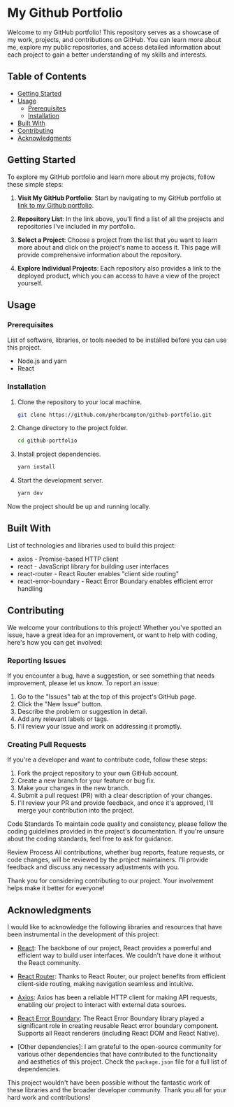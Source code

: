 # My Github Portfolio

Welcome to my GitHub portfolio! This repository serves as a showcase of my work, projects, and contributions on GitHub. You can learn more about me, explore my public repositories, and access detailed information about each project to gain a better understanding of my skills and interests.

## Table of Contents

- [Getting Started](#getting-started)
- [Usage](#usage)
  - [Prerequisites](#prerequisites)
  - [Installation](#installation)
- [Built With](#built-with)
- [Contributing](#contributing)
- [Acknowledgments](#acknowledgments)

## Getting Started

To explore my GitHub portfolio and learn more about my projects, follow these simple steps:

1. **Visit My GitHub Portfolio**: Start by navigating to my GitHub portfolio at [link to my Github portfolio](https://github.com/yourusername/your-portfolio-repo).

2. **Repository List**: In the link above, you'll find a list of all the projects and repositories I've included in my portfolio.

3. **Select a Project**: Choose a project from the list that you want to learn more about and click on the project's name to access it. This page will provide comprehensive information about the repository.

4. **Explore Individual Projects**: Each repository also provides a link to the deployed product, which you can access to have a view of the project yourself.

## Usage

### Prerequisites

List of software, libraries, or tools needed to be installed before you can use this project.

- Node.js and yarn
- React

### Installation

1. Clone the repository to your local machine.

   ```sh
   git clone https://github.com/pherbcampton/github-portfolio.git
   ```

2. Change directory to the project folder.

   ```sh
   cd github-portfolio
   ```

3. Install project dependencies.

   ```sh
   yarn install
   ```

4. Start the development server.

   ```sh
   yarn dev
   ```

Now the project should be up and running locally.

## Built With

List of technologies and libraries used to build this project:

- axios - Promise-based HTTP client
- react - JavaScript library for building user interfaces
- react-router - React Router enables "client side routing"
- react-error-boundary - React Error Boundary enables efficient error handling

## Contributing

We welcome your contributions to this project! Whether you've spotted an issue, have a great idea for an improvement, or want to help with coding, here's how you can get involved:

### Reporting Issues

If you encounter a bug, have a suggestion, or see something that needs improvement, please let us know. To report an issue:

1. Go to the "Issues" tab at the top of this project's GitHub page.
2. Click the "New Issue" button.
3. Describe the problem or suggestion in detail.
4. Add any relevant labels or tags.
5. I'll review your issue and work on addressing it promptly.

### Creating Pull Requests

If you're a developer and want to contribute code, follow these steps:

1. Fork the project repository to your own GitHub account.
2. Create a new branch for your feature or bug fix.
3. Make your changes in the new branch.
4. Submit a pull request (PR) with a clear description of your changes.
5. I'll review your PR and provide feedback, and once it's approved, I'll merge your contribution into the project.

Code Standards
To maintain code quality and consistency, please follow the coding guidelines provided in the project's documentation. If you're unsure about the coding standards, feel free to ask for guidance.

Review Process
All contributions, whether bug reports, feature requests, or code changes, will be reviewed by the project maintainers. I'll provide feedback and discuss any necessary adjustments with you.

Thank you for considering contributing to our project. Your involvement helps make it better for everyone!

## Acknowledgments

I would like to acknowledge the following libraries and resources that have been instrumental in the development of this project:

- [React](https://reactjs.org/): The backbone of our project, React provides a powerful and efficient way to build user interfaces. We couldn't have done it without the React community.

- [React Router](https://reactrouter.com/): Thanks to React Router, our project benefits from efficient client-side routing, making navigation seamless and intuitive.

- [Axios](https://axios-http.com/): Axios has been a reliable HTTP client for making API requests, enabling our project to interact with external data sources.

- [React Error Boundary](https://www.npmjs.com/package/react-error-boundary): The React Error Boundary library played a significant role in creating reusable React error boundary component. Supports all React renderers (including React DOM and React Native).

- [Other dependencies]: I am grateful to the open-source community for various other dependencies that have contributed to the functionality and aesthetics of this project. Check the `package.json` file for a full list of dependencies.

This project wouldn't have been possible without the fantastic work of these libraries and the broader developer community. Thank you all for your hard work and contributions!

